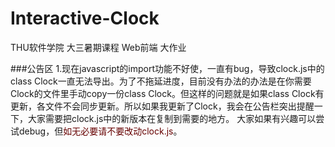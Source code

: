 # Interactive-Clock
THU软件学院 大三暑期课程 Web前端 大作业

###公告区
1.现在javascript的import功能不好使，一直有bug，导致clock.js中的class Clock一直无法导出。为了不拖延进度，目前没有办法的办法是在你需要Clock的文件里手动copy一份class Clock。但这样的问题就是如果class Clock有更新，各文件不会同步更新。所以如果我更新了Clock，我会在公告栏突出提醒一下，大家需要把clock.js中的新版本在复制到需要的地方。
  大家如果有兴趣可以尝试debug，但<font color="#660000">如无必要请不要改动clock.js</font>。

